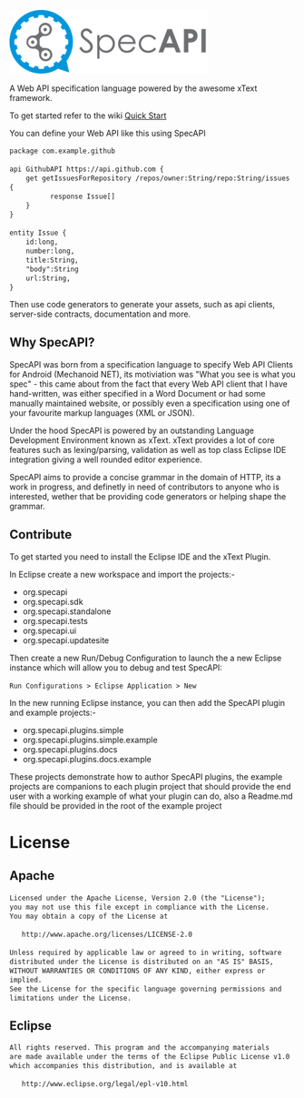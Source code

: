 ![Logo](/gfx/specAPI-small.png)

A Web API specification language powered by the awesome xText framework.

To get started refer to the wiki [Quick Start](/wiki/Quick-Start)

You can define your Web API like this using SpecAPI

``` specapi
package com.example.github

api GithubAPI https://api.github.com {
	get getIssuesForRepository /repos/owner:String/repo:String/issues {
		  response Issue[]
	}
}

entity Issue {
	id:long,
	number:long,
	title:String,
	"body":String	
	url:String,
}
``` 
  
Then use code generators to generate your assets, such as api clients, server-side contracts, documentation and more.

Why SpecAPI?
------------
SpecAPI was born from a specification language to specify Web API Clients for Android (Mechanoid NET), its motiviation was "What you see is what you spec" - this came about from the fact that every Web API client that I have hand-written, was either specified in a Word Document or had some manually maintained website, or possibly even a specification using one of your favourite markup languages (XML or JSON).

Under the hood SpecAPI is powered by an outstanding Language Development Environment known as xText. xText provides a lot of core features such as lexing/parsing, validation as well as top class Eclipse IDE integration giving a well rounded editor experience.

SpecAPI aims to provide a concise grammar in the domain of HTTP, its a work in progress, and definetly in need of contributors to anyone who is interested, wether that be providing code generators or helping shape the grammar.

Contribute
----------
To get started you need to install the Eclipse IDE and the xText Plugin.

In Eclipse create a new workspace and import the projects:-

* org.specapi
* org.specapi.sdk
* org.specapi.standalone
* org.specapi.tests
* org.specapi.ui
* org.specapi.updatesite

Then create a new Run/Debug Configuration to launch the a new Eclipse instance which will allow you to debug and test SpecAPI:

```Run Configurations > Eclipse Application > New```

In the new running Eclipse instance, you can then add the SpecAPI plugin and example projects:-

* org.specapi.plugins.simple
* org.specapi.plugins.simple.example
* org.specapi.plugins.docs
* org.specapi.plugins.docs.example

These projects demonstrate how to author SpecAPI plugins, the example projects are companions to each plugin project that should provide the end user with a working example of what your plugin can do, also a Readme.md file should be provided in the root of the example project

License
=======

Apache
-------

    Licensed under the Apache License, Version 2.0 (the "License");
    you may not use this file except in compliance with the License.
    You may obtain a copy of the License at

       http://www.apache.org/licenses/LICENSE-2.0

    Unless required by applicable law or agreed to in writing, software
    distributed under the License is distributed on an "AS IS" BASIS,
    WITHOUT WARRANTIES OR CONDITIONS OF ANY KIND, either express or implied.
    See the License for the specific language governing permissions and
    limitations under the License.

Eclipse
-------

    All rights reserved. This program and the accompanying materials
    are made available under the terms of the Eclipse Public License v1.0
    which accompanies this distribution, and is available at
       
       http://www.eclipse.org/legal/epl-v10.html
